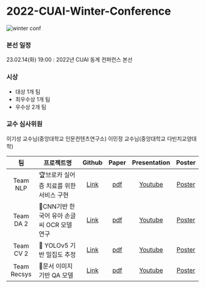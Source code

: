 # 2022-CUAI-Winter-Conference

![winter conf](https://user-images.githubusercontent.com/48724872/223233664-fea79e9f-9a29-4c14-80c4-7d94d803673e.jpg)

### 본선 일정
23.02.14(화) 19:00 : 2022년 CUAI 동계 컨퍼런스 본선


### 시상
* 대상 1개 팀
* 최우수상 1개 팀
* 우수상 2개 팀

### 교수 심사위원
이기성 교수님(중앙대학교 인문컨텐츠연구소)
이민정 교수님(중앙대학교 다빈치교양대학)

|팀|프로젝트명|Github|Paper|Presentation|Poster|
|:---:|---|:---:|:---:|:---:|:---:|
|Team NLP|🏆브로카 실어증 치료를 위한 서비스 구현|[Link]()|[pdf]()|[Youtube]()|[Poster]()|
|Team DA 2|🥉CNN기반 한국어 유아 손글씨 OCR 모델 연구|[Link]()|[pdf]()|[Youtube]()|[Poster]()|
|Team CV 2|🥉 YOLOv5 기반 밀집도 추정|[Link]()|[pdf]()|[Youtube]()|[Poster]()|
|Team Recsys|🥈문서 이미지 기반 QA 모델|[Link]()|[pdf]()|[Youtube]()|[Poster]()|
